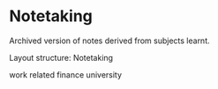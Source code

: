 # Notetaking
Archived version of notes derived from subjects learnt.

Layout structure:
Notetaking

work related
finance
university 
